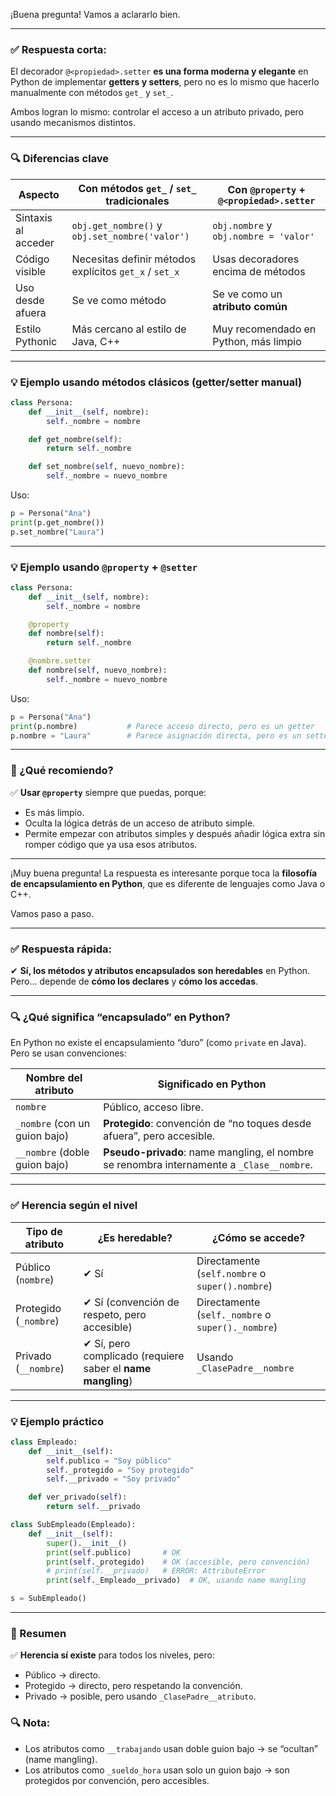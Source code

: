 ¡Buena pregunta!
Vamos a aclararlo bien.

---

### ✅ Respuesta corta:

El decorador `@<propiedad>.setter` **es una forma moderna y elegante** en Python de implementar **getters y setters**, pero no es lo mismo que hacerlo manualmente con métodos `get_` y `set_`.

Ambos logran lo mismo: controlar el acceso a un atributo privado, pero usando mecanismos distintos.

---

### 🔍 Diferencias clave

| Aspecto             | Con métodos `get_` / `set_` tradicionales              | Con `@property` + `@<propiedad>.setter` |
| ------------------- | ------------------------------------------------------ | --------------------------------------- |
| Sintaxis al acceder | `obj.get_nombre()` y `obj.set_nombre('valor')`         | `obj.nombre` y `obj.nombre = 'valor'`   |
| Código visible      | Necesitas definir métodos explícitos `get_x` / `set_x` | Usas decoradores encima de métodos      |
| Uso desde afuera    | Se ve como método                                      | Se ve como un **atributo común**        |
| Estilo Pythonic     | Más cercano al estilo de Java, C++                     | Muy recomendado en Python, más limpio   |

---

### 💡 Ejemplo usando métodos clásicos (getter/setter manual)

```python
class Persona:
    def __init__(self, nombre):
        self._nombre = nombre

    def get_nombre(self):
        return self._nombre

    def set_nombre(self, nuevo_nombre):
        self._nombre = nuevo_nombre
```

Uso:

```python
p = Persona("Ana")
print(p.get_nombre())
p.set_nombre("Laura")
```

---

### 💡 Ejemplo usando `@property` + `@setter`

```python
class Persona:
    def __init__(self, nombre):
        self._nombre = nombre

    @property
    def nombre(self):
        return self._nombre

    @nombre.setter
    def nombre(self, nuevo_nombre):
        self._nombre = nuevo_nombre
```

Uso:

```python
p = Persona("Ana")
print(p.nombre)           # Parece acceso directo, pero es un getter
p.nombre = "Laura"        # Parece asignación directa, pero es un setter
```

---

### 🚀 ¿Qué recomiendo?

✅ **Usar `@property`** siempre que puedas, porque:

- Es más limpio.
- Oculta la lógica detrás de un acceso de atributo simple.
- Permite empezar con atributos simples y después añadir lógica extra sin romper código que ya usa esos atributos.

---

¡Muy buena pregunta!
La respuesta es interesante porque toca la **filosofía de encapsulamiento en Python**, que es diferente de lenguajes como Java o C++.

Vamos paso a paso.

---

### ✅ Respuesta rápida:

✔ **Sí, los métodos y atributos encapsulados son heredables** en Python.
Pero… depende de **cómo los declares** y **cómo los accedas**.

---

### 🔍 ¿Qué significa “encapsulado” en Python?

En Python no existe el encapsulamiento “duro” (como `private` en Java).
Pero se usan convenciones:

| Nombre del atributo           | Significado en Python                                                                     |
| ----------------------------- | ----------------------------------------------------------------------------------------- |
| `nombre`                      | Público, acceso libre.                                                                    |
| `_nombre` (con un guion bajo) | **Protegido**: convención de “no toques desde afuera”, pero accesible.                    |
| `__nombre` (doble guion bajo) | **Pseudo-privado**: name mangling, el nombre se renombra internamente a `_Clase__nombre`. |

---

### ✅ Herencia según el nivel

| Tipo de atributo      | ¿Es heredable?                                              | ¿Cómo se accede?                                  |
| --------------------- | ----------------------------------------------------------- | ------------------------------------------------- |
| Público (`nombre`)    | ✔ Sí                                                        | Directamente (`self.nombre` o `super().nombre`)   |
| Protegido (`_nombre`) | ✔ Sí (convención de respeto, pero accesible)                | Directamente (`self._nombre` o `super()._nombre`) |
| Privado (`__nombre`)  | ✔ Sí, pero complicado (requiere saber el **name mangling**) | Usando `_ClasePadre__nombre`                      |

---

### 💡 Ejemplo práctico

```python
class Empleado:
    def __init__(self):
        self.publico = "Soy público"
        self._protegido = "Soy protegido"
        self.__privado = "Soy privado"

    def ver_privado(self):
        return self.__privado

class SubEmpleado(Empleado):
    def __init__(self):
        super().__init__()
        print(self.publico)       # OK
        print(self._protegido)    # OK (accesible, pero convención)
        # print(self.__privado)   # ERROR: AttributeError
        print(self._Empleado__privado)  # OK, usando name mangling

s = SubEmpleado()
```

---

### 🚀 Resumen

✅ **Herencia sí existe** para todos los niveles, pero:

- Público → directo.
- Protegido → directo, pero respetando la convención.
- Privado → posible, pero usando `_ClasePadre__atributo`.

### 🔍 Nota:

- Los atributos como `__trabajando` usan doble guion bajo → se “ocultan” (name mangling).
- Los atributos como `_sueldo_hora` usan solo un guion bajo → son protegidos por convención, pero accesibles.
